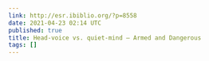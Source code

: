 ```yaml
---
link: http://esr.ibiblio.org/?p=8558
date: 2021-04-23 02:14 UTC
published: true
title: Head-voice vs. quiet-mind – Armed and Dangerous
tags: []
---
```



